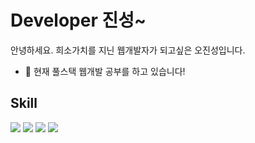# Developer 진성~ 

안녕하세요. 희소가치를 지닌 웹개발자가 되고싶은 오진성입니다.

 - 🔭 현재 풀스택 웹개발 공부를 하고 있습니다!


## Skill
<img src="https://img.shields.io/badge/java-007396?style=for-the-badge&logo=java&logoColor=white"></a>
<img src="https://img.shields.io/badge/javascript-F7DF1E?style=for-the-badge&logo=javascript&logoColor=black"></a>
<img src="https://img.shields.io/badge/spring-6DB33F?style=for-the-badge&logo=spring&logoColor=white"></a>
<img src="https://img.shields.io/badge/react-61DAFB?style=for-the-badge&logo=react&logoColor=black">
<!--
**OHJINSEONG/OHJINSEONG** is a ✨ _special_ ✨ repository because its `README.md` (this file) appears on your GitHub profile.

Here are some ideas to get you started:

- 🔭 I’m currently working on ...
- 🌱 I’m currently learning ...
- 👯 I’m looking to collaborate on ...
- 🤔 I’m looking for help with ...
- 💬 Ask me about ...
- 📫 How to reach me: ...
- 😄 Pronouns: ...
- ⚡ Fun fact: ...
-->
